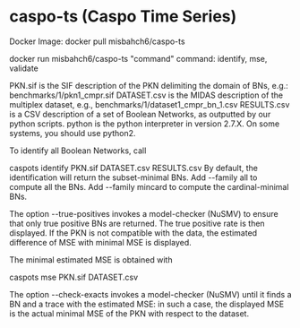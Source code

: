 # caspo-ts (Caspo Time Series)
Docker Image:
docker pull misbahch6/caspo-ts

docker run misbahch6/caspo-ts "command"
command: identify, mse, validate

PKN.sif is the SIF description of the PKN delimiting the domain of BNs, e.g.: benchmarks/1/pkn1_cmpr.sif
DATASET.csv is the MIDAS description of the multiplex dataset, e.g., benchmarks/1/dataset1_cmpr_bn_1.csv
RESULTS.csv is a CSV description of a set of Boolean Networks, as outputted by our python scripts.
python is the python interpreter in version 2.7.X. On some systems, you should use python2.

To identify all Boolean Networks, call

caspots identify PKN.sif DATASET.csv RESULTS.csv
By default, the identification will return the subset-minimal BNs. Add --family all to compute all the BNs. Add --family mincard to compute the cardinal-minimal BNs.

The option --true-positives invokes a model-checker (NuSMV) to ensure that only true positive BNs are returned. The true positive rate is then displayed. If the PKN is not compatible with the data, the estimated difference of MSE with minimal MSE is displayed.

The minimal estimated MSE is obtained with

caspots mse PKN.sif DATASET.csv

The option --check-exacts invokes a model-checker (NuSMV) until it finds a BN and a trace with the estimated MSE: in such a case, the displayed MSE is the actual minimal MSE of the PKN with respect to the dataset.
